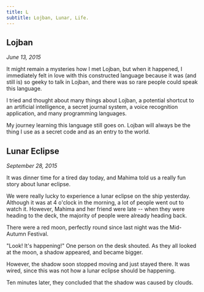 ```yaml
---
title: L
subtitle: Lojban, Lunar, Life.
---
```


## Lojban

*June 13, 2015*

It might remain a mysteries how I met Lojban, but when it happened, I
immediately felt in love with this constructed language because it was
(and still is) so geeky to talk in Lojban, and there was so rare people
could speak this language.

I tried and thought about many things about Lojban, a potential shortcut
to an artificial intelligence, a secret journal system, a voice
recognition application, and many programming languages.

My journey learning this language still goes on. Lojban will always be
the thing I use as a secret code and as an entry to the world.

## Lunar Eclipse

*September 28, 2015*

It was dinner time for a tired day today, and Mahima told us a really
fun story about lunar eclipse.

We were really lucky to experience a lunar eclipse on the ship
yesterday. Although it was at 4 o'clock in the morning, a lot of people
went out to watch it. However, Mahima and her friend were late -- when
they were heading to the deck, the majority of people were already
heading back.

There were a red moon, perfectly round since last night was the
Mid-Autumn Festival.

"Look! It's happening!" One person on the desk shouted. As they all
looked at the moon, a shadow appeared, and became bigger.

However, the shadow soon stopped moving and just stayed there. It was
wired, since this was not how a lunar eclipse should be happening.

Ten minutes later, they concluded that the shadow was caused by clouds.
